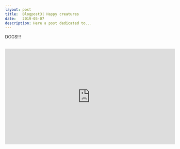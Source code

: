 ```yaml
---
layout: post
title:  Blogpost3| Happy creatures
date:   2019-05-07
description: Here a post dedicated to...
---
```

DOGS!!! 

<div class="img_row">
    <img class="col one left" src="{{ site.baseurl }}/assets/img/blog_img/dogs/henry1.png" alt="" title="Henry"/>
    <img class="col one left" src="{{ site.baseurl }}/assets/img/blog_img/dogs/henry2.jpg" alt="" title="Henry"/>
    <img class="col one left" src="{{ site.baseurl }}/assets/img/blog_img/dogs/henry3.jpg" alt="" title="Henry"/>
</div>


<iframe width="560" height="315" src="https://www.youtube.com/embed/8r4j3LPSejU" frameborder="0" allow="accelerometer; autoplay; encrypted-media; gyroscope; picture-in-picture" allowfullscreen></iframe>
